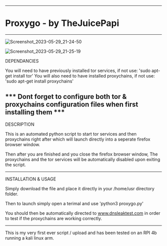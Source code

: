 -------------------------------------------------------------------------------------------------------------------------------------------

# Proxygo - by TheJuicePapi

-------------------------------------------------------------------------------------------------------------------------------------------
![Screenshot_2023-05-29_21-24-50](https://github.com/TheJuicePapi/proxygo/assets/134894632/9dcc44bb-11bd-48ff-8343-0ac50faa6bf1)

![Screenshot_2023-05-29_21-25-19](https://github.com/TheJuicePapi/proxygo/assets/134894632/44be6f0d-0ae8-4aa9-8a1f-ba065dd467f3)


DEPENDANCIES

You will need to have previously installed tor services, if not use: 'sudo apt-get install tor'
You will also need to have installed proxychains, if not use: 'sudo apt-get install proxychains'

*** Dont forget to configure both tor & proxychains configuration files when first installing them ***
-------------------------------

DESCRIPTION

This is an automated python script to start tor services and then proxychains right after which will launch directly into a seperate firefox browser window.

Then after you are finished and you close the firefox browser window, The proxychains and the tor services will be automatically disabled upon exiting the script.

-------------------------------
 
INSTALLATION & USAGE

Simply download the file and place it directly in your /home/usr directory folder.

Then to launch simply open a terimal and use 'python3 proxygo.py'

You should then be automatically directed to www.dnsleaktest.com in order to test 
if the proxychains are working correctly. 

-------------------------------

This is my very first ever script / upload and has been tested on an RPI 4b running a kali linux arm. 
